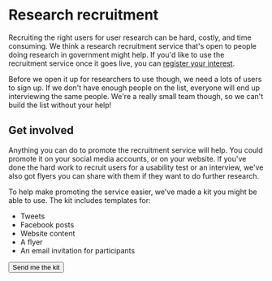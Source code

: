 # Research recruitment

Recruiting the right users for user research can be hard, costly, and time consuming. We think a research recruitment service that's open to people doing research in government might help. If you'd like to use the recruitment service once it goes live, you can [register your interest](https://forms.gle/UFhcuZURNnW6KCjB7). 

Before we open it up for researchers to use though, we need a lots of users to sign up. If we don't have enough people on the list, everyone will end up interviewing the same people. We're a really small team though, so we can't build the list without your help!

## Get involved

Anything you can do to promote the recruitment service will help. You could promote it on your social media accounts, or on your website. If you've done the hard work to recruit users for a usability test or an interview, we've also got flyers you can share with them if they want to do further research.

To help make promoting the service easier, we've made a kit you might be able to use. The kit includes templates for:

- Tweets
- Facebook posts
- Website content
- A flyer
- An email invitation for participants


<p>
<a href="mailto:digital@finance.nsw.gov.au?subject=Please send me the research recruitment kit">
<button class="au-btn">Send me the kit</button>
</a>	
</p>
